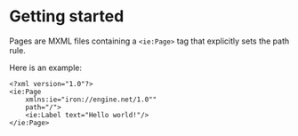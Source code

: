 # Getting started

Pages are MXML files containing a `<ie:Page>` tag that explicitly sets the path rule.

Here is an example:

```mxml
<?xml version="1.0"?>
<ie:Page
    xmlns:ie="iron://engine.net/1.0""
    path="/">
    <ie:Label text="Hello world!"/>
</ie:Page>
```
